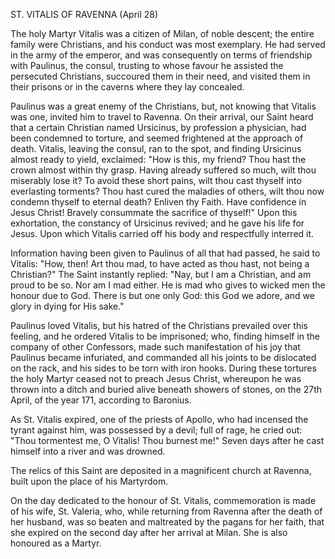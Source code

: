 
ST. VITALIS OF RAVENNA (April 28)

The holy Martyr Vitalis was a citizen of Milan, of noble descent; the entire family were Christians, and his conduct was most exemplary. He had served in the army of the emperor, and was consequently on terms of friendship with Paulinus, the consul, trusting to whose favour he assisted the persecuted Christians, succoured them in their need, and visited them in their prisons or in the caverns where they lay concealed.

Paulinus was a great enemy of the Christians, but, not knowing that Vitalis was one, invited him to travel to Ravenna. On their arrival, our Saint heard that a certain Christian named Ursicinus, by profession a physician, had been condemned to torture, and seemed frightened at the approach of death. Vitalis, leaving the consul, ran to the spot, and finding Ursicinus almost ready to yield, exclaimed: \"How is this, my friend? Thou hast the crown almost within thy grasp. Having already suffered so much, wilt thou miserably lose it? To avoid these short pains, wilt thou cast thyself into everlasting torments? Thou hast cured the maladies of others, wilt thou now condemn thyself to eternal death? Enliven thy Faith. Have confidence in Jesus Christ! Bravely consummate the sacrifice of thyself!\" Upon this exhortation, the constancy of Ursicinus revived; and he gave his life for Jesus. Upon which Vitalis carried off his body and respectfully interred it.

Information having been given to Paulinus of all that had passed, he said to Vitalis: \"How, then! Art thou mad, to have acted as thou hast, not being a Christian?\" The Saint instantly replied: \"Nay, but I am a Christian, and am proud to be so. Nor am I mad either. He is mad who gives to wicked men the honour due to God. There is but one only God: this God we adore, and we glory in dying for His sake.\"

Paulinus loved Vitalis, but his hatred of the Christians prevailed over this feeling, and he ordered Vitalis to be imprisoned; who, finding himself in the company of other Confessors, made such manifestation of his joy that Paulinus became infuriated, and commanded all his joints to be dislocated on the rack, and his sides to be torn with iron hooks. During these tortures the holy Martyr ceased not to preach Jesus Christ, whereupon he was thrown into a ditch and buried alive beneath showers of stones, on the 27th April, of the year 171, according to Baronius.

As St. Vitalis expired, one of the priests of Apollo, who had incensed the tyrant against him, was possessed by a devil; full of rage, he cried out: \"Thou tormentest me, O Vitalis! Thou burnest me!\" Seven days after he cast himself into a river and was drowned.

The relics of this Saint are deposited in a magnificent church at Ravenna, built upon the place of his Martyrdom.

On the day dedicated to the honour of St. Vitalis, commemoration is made of his wife, St. Valeria, who, while returning from Ravenna after the death of her husband, was so beaten and maltreated by the pagans for her faith, that she expired on the second day after her arrival at Milan. She is also honoured as a Martyr.

